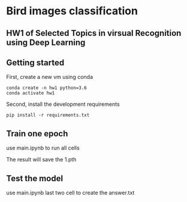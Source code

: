 # Bird images classification
## HW1 of Selected Topics in virsual Recognition using Deep Learning

## Getting started

First, create a new vm using conda
```shell
conda create -n hw1 python=3.6
conda activate hw1
```

Second, install the development requirements
```shell
pip install -r requirements.txt
```

## Train one epoch

use main.ipynb to run all cells

The result will save the 1.pth

## Test the model

use main.ipynb last two cell to create the answer.txt


